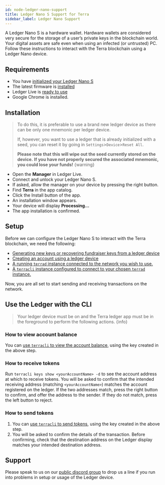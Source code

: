 ```yaml
---
id: node-ledger-nano-support
title: Ledger Nano S Support for Terra
sidebar_label: Ledger Nano Support
---
```


A Ledger Nano S is a hardware wallet. Hardware wallets are considered very secure for the storage of a user’s private keys in the blockchain world. Your digital assets are safe even when using an infected (or untrusted) PC. Follow these instructions to interact with the Terra blockchain using a Ledger Nano device. 

## Requirements
- You have [initialized your Ledger Nano S](https://support.ledgerwallet.com/hc/en-us/articles/360000613793)
- The latest firmware is [installed](https://support.ledger.com/hc/en-us/articles/360002731113-Update-Ledger-Nano-S-firmware)
- Ledger Live is [ready to use](https://support.ledger.com/hc/en-us/articles/360006395233-Take-your-first-steps)
- Google Chrome is installed.

## Installation

> To do this, it is preferable to use a brand new ledger device as there can be only one mnemonic per ledger device.
>
> If, however, you want to use a ledger that is already initialized with a seed, you can reset it by going in `Settings`>`Device`>`Reset All`.
>
> **Please note that this will wipe out the seed currently stored on the device.**
> **If you have not properly secured the associated mnemonic, you could lose your funds!**
{warning}


- Open the **Manager** in Ledger Live.
- Connect and unlock your Ledger Nano S.
- If asked, allow the manager on your device by pressing the right button.
- Find **Terra** in the app catalog.
- Click the Install button of the app.
- An installation window appears.
- Your device will display **Processing…**
- The app installation is confirmed.

## Setup 

Before we can configure the Ledger Nano S to interact with the Terra blockchain, we need the following: 

- [Generating new keys or recovering fundraiser keys from a ledger device](node-users.md#on-a-ledger-device)
- [Creating an account using a ledger device](node-users.md#using-a-ledger-device)
- [A running `terrad` instance connected to the network you wish to use.](node-users.md#accessing-the-terra-network)
- [A `terracli` instance configured to connect to your chosen `terrad` instance.](node-users.md#setting-up-terracli)

Now, you are all set to start sending and receiving transactions on the network.

## Use the Ledger with the CLI

> Your ledger device must be on and the Terra ledger app must be in the foreground to perform the following actions. 
{info}

### How to view account balance

You can [use `terracli` to view the account balance](node-terracli.md#query-account-balance), using the key created in the above step. 

### How to receive tokens

Run `terracli keys show <yourAccountName> -d` to see the account address at which to receive tokens. You will be asked to confirm that the intended receiving address (matching `<yourAccountName>`) matches the account registered on the ledger. If the two addresses match, press the right button to confirm, and offer the address to the sender. If they do not match, press the left button to reject. 

### How to send tokens

1. You can [use `terracli` to send tokens](node-terracli.md#send-tokens), using the key created in the above step. 
2. You will be asked to confirm the details of the transaction. Before confirming, check that the destination address on the Ledger display matches your intended destination address. 

## Support

Please speak to us on our [public discord group](https://discord.gg/a4tqbt) to drop us a line if you run into problems in setup or usage of the Ledger device. 

